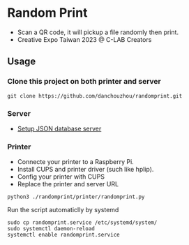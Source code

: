# Random Print
- Scan a QR code, it will pickup a file randomly then print.
- Creative Expo Taiwan 2023 @ C-LAB Creators
## Usage
### Clone this project on both printer and server
```
git clone https://github.com/danchouzhou/randomprint.git
```
### Server
- [Setup JSON database server](https://github.com/danchouzhou/http_json_db)
### Printer
- Connecte your printer to a Raspberry Pi.
- Install CUPS and printer driver (such like hplip).
- Config your printer with CUPS
- Replace the printer and server URL
```
python3 ./randomprint/printer/randomprint.py
```
Run the script automaticlly by systemd
```
sudo cp randomprint.service /etc/systemd/system/
sudo systemctl daemon-reload
systemctl enable randomprint.service
```